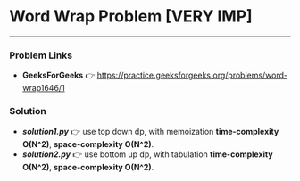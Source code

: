 # Word Wrap Problem [VERY IMP]

---

### Problem Links
- **__GeeksForGeeks__** :point_right: https://practice.geeksforgeeks.org/problems/word-wrap1646/1

### Solution
- **_solution1.py_** :point_right: use top down dp, with memoization **time-complexity O(N^2)**, **space-complexity O(N^2)**.
- **_solution2.py_** :point_right: use bottom up dp, with tabulation **time-complexity O(N^2)**, **space-complexity O(N^2)**.
